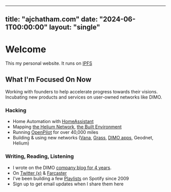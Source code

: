 
---
title: "ajchatham.com"
date: "2024-06-1T00:00:00"
layout: "single"
---

# Welcome
This my personal website. It runs on [IPFS](https://ipfs.io) 

## What I'm Focused On Now
Working with founders to help accelerate progress towards their visions. 
Incubating new products and services on user-owned networks like DIMO. 


 ### Hacking
- Home Automation with [HomeAssistant](https://www.home-assistant.io/)
- Mapping [the Helium Network](https://mappers.helium.com/), [the Built Environment](https://poly.cam/@Andy_C)
- Running [OpenPilot](https://comma.ai/openpilot) for over 40,000 miles 
- Building & using new networks ([Vana](https://cafe.vana.com/characters/a3f43a79-7c47-4be3-98a7-508aed51d1a8/chat), [Grass](https://app.getgrass.io/register/?referralCode=lkfHRAJAm7tDdAx), [DIMO apps](https://dimo.zone/ecosystem), Geodnet, Helium) 


### Writing, Reading, Listening
- I  wrote on the DIMO [company blog for 4 years](https://dimo.zone/writing/).
- On [Twitter (x)](https://x.com/Ajchatham) & [Farcaster](https://warpcast.com/ajchatham)
- I've been building a few [Playlists](https://open.spotify.com/user/125411272) on Spotify since 2009 
- Sign up to get email updates when I share them here





